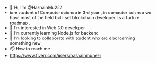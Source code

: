 - 👋 Hi, I’m @HasnainMu252
- iam student of Computer science in 3rd year , in computer science we have most of the field but i set blockchain developer as a furture roadmap .
- 👀 I’m interested in Web 3.0 developer
- 🌱 I’m currently learning Node.js for backend
- 💞️ I’m looking to collaborate with student who are also learning something new
- 📫 How to reach me 
- https://www.fiverr.com/users/hasnainmuneer

<!---
HasnainMu252/HasnainMu252 is a ✨ special ✨ repository because its `README.md` (this file) appears on your GitHub profile.
You can click the Preview link to take a look at your changes.
--->
